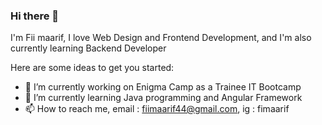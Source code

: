 ### Hi there 👋

I'm Fii maarif, I love Web Design and Frontend Development, and I'm also currently learning Backend Developer

Here are some ideas to get you started:

- 🔭 I’m currently working on Enigma Camp as a Trainee IT Bootcamp
- 🌱 I’m currently learning Java programming and Angular Framework
- 📫 How to reach me, email : fiimaarif44@gmail.com, ig : fimaarif
<!-- - 👯 I’m looking to collaborate on ... -->
<!-- - 🤔 I’m looking for help with ... -->
<!-- - 💬 Ask me about ... -->
<!-- - 😄 Pronouns: ... -->
<!-- - ⚡ Fun fact: ... -->
